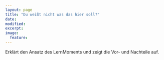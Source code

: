 ```yaml
---
layout: page
title: "Du weißt nicht was das hier soll?"
date: 
modified:
excerpt:
image:
  feature:
---
```


Erklärt den Ansatz des LernMoments und zeigt die Vor- und Nachteile auf.
